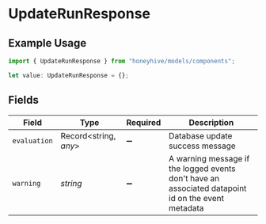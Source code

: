 # UpdateRunResponse

## Example Usage

```typescript
import { UpdateRunResponse } from "honeyhive/models/components";

let value: UpdateRunResponse = {};
```

## Fields

| Field                                                                                              | Type                                                                                               | Required                                                                                           | Description                                                                                        |
| -------------------------------------------------------------------------------------------------- | -------------------------------------------------------------------------------------------------- | -------------------------------------------------------------------------------------------------- | -------------------------------------------------------------------------------------------------- |
| `evaluation`                                                                                       | Record<string, *any*>                                                                              | :heavy_minus_sign:                                                                                 | Database update success message                                                                    |
| `warning`                                                                                          | *string*                                                                                           | :heavy_minus_sign:                                                                                 | A warning message if the logged events don't have an associated datapoint id on the event metadata |